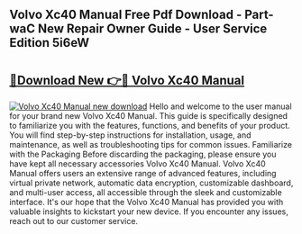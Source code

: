 ## Volvo Xc40 Manual Free Pdf Download - Part-waC New Repair Owner Guide - User Service Edition 5i6eW

# <h2><a href="http://cf10178.oget.top/?id=Volvo+Xc40+Manual">🔗Download New 👉🔴 Volvo Xc40 Manual</a></h2>

[![Volvo Xc40 Manual new download](https://i.imgur.com/5g1atiW.png)](http://cf10178.oget.top/?id=Volvo+Xc40+Manual)
Hello and welcome to the user manual for your brand new Volvo Xc40 Manual. This guide is specifically designed to familiarize you with the features, functions, and benefits of your product. You will find step-by-step instructions for installation, usage, and maintenance, as well as troubleshooting tips for common issues. Familiarize with the Packaging Before discarding the packaging, please ensure you have kept all necessary accessories Volvo Xc40 Manual. Volvo Xc40 Manual offers users an extensive range of advanced features, including virtual private network, automatic data encryption, customizable dashboard, and multi-user access, all accessible through the sleek and customizable interface. It's our hope that the Volvo Xc40 Manual has provided you with valuable insights to kickstart your new device. If you encounter any issues, reach out to our customer service.
